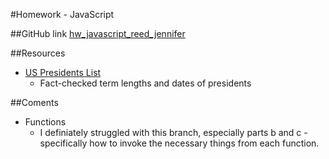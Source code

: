 
#Homework - JavaScript

##GitHub link
[hw\_javascript\_reed\_jennifer](https://github.com/jlreed2/hw_javascript_reed_jennifer)

##Resources
* [US Presidents List](http://www.presidentsusa.net/presvplist.html)
    * Fact-checked term lengths and dates of presidents


##Coments
* Functions
    * I definiately struggled with this branch, especially parts b and c - specifically how to invoke the necessary things from each function. 
 